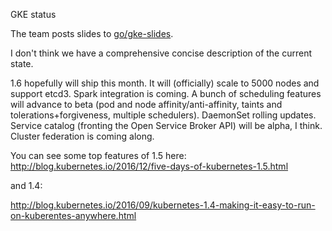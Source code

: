 GKE status

The team posts slides to [go/gke-slides](https://goto.google.com/gke-slides).

I don't think we have a comprehensive concise description of the current state.

1.6 hopefully will ship this month. It will (officially) scale to 5000 nodes and support etcd3. Spark integration is coming. A bunch of scheduling features will advance to beta (pod and node affinity/anti-affinity, taints and tolerations+forgiveness, multiple schedulers). DaemonSet rolling updates. Service catalog (fronting the Open Service Broker API) will be alpha, I think. Cluster federation is coming along.

You can see some top features of 1.5 here:
http://blog.kubernetes.io/2016/12/five-days-of-kubernetes-1.5.html

and 1.4:

http://blog.kubernetes.io/2016/09/kubernetes-1.4-making-it-easy-to-run-on-kuberentes-anywhere.html